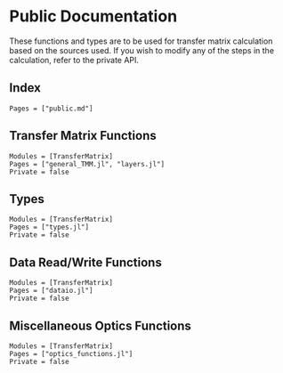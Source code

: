 # Public Documentation

These functions and types are to be used for transfer matrix calculation
based on the sources used. If you wish to modify any of the steps in the 
calculation, refer to the private API.

## Index

```@index
Pages = ["public.md"]
```

## Transfer Matrix Functions

```@autodocs
Modules = [TransferMatrix]
Pages = ["general_TMM.jl", "layers.jl"]
Private = false
```

## Types

```@autodocs
Modules = [TransferMatrix]
Pages = ["types.jl"]
Private = false
```

## Data Read/Write Functions

```@autodocs
Modules = [TransferMatrix]
Pages = ["dataio.jl"]
Private = false
```

## Miscellaneous Optics Functions

```@autodocs
Modules = [TransferMatrix]
Pages = ["optics_functions.jl"]
Private = false
```